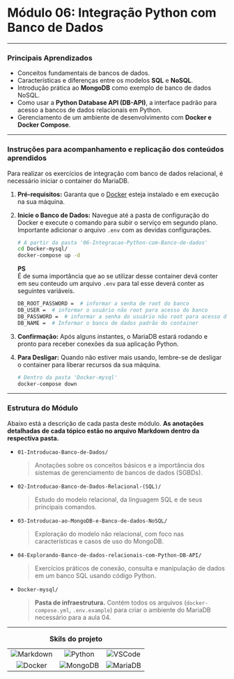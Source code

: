 # Módulo 06: Integração Python com Banco de Dados
---

### Principais Aprendizados

-   Conceitos fundamentais de bancos de dados.
-   Características e diferenças entre os modelos **SQL** e **NoSQL**.
-   Introdução prática ao **MongoDB** como exemplo de banco de dados NoSQL.
-   Como usar a **Python Database API (DB-API)**, a interface padrão para acesso a bancos de dados relacionais em Python.
-   Gerenciamento de um ambiente de desenvolvimento com **Docker e Docker Compose**.

---
### Instruções para acompanhamento e replicação dos conteúdos aprendidos ###

Para realizar os exercícios de integração com banco de dados relacional, é necessário iniciar o container do MariaDB.

1.  **Pré-requisitos:** Garanta que o [Docker](https://www.docker.com/products/docker-desktop/) esteja instalado e em execução na sua máquina.

2.  **Inicie o Banco de Dados:**
    Navegue até a pasta de configuração do Docker e execute o comando para subir o serviço em segundo plano.
    Importante adicionar o arquivo `.env` com as devidas configurações.

    ```bash
    # A partir da pasta '06-Integracao-Python-com-Banco-de-dados'
    cd Docker-mysql/
    docker-compose up -d
    ```
    **PS**   
    É de suma importância que ao se utilizar desse container devá conter em seu conteudo um arquivo `.env` para tal esse deverá conter as seguintes variáveis. 

    ```bash
    DB_ROOT_PASSWORD =  # informar a senha de root do banco 
    DB_USER =  # informar o usuário não root para acesso do banco
    DB_PASSWORD =  # informar a senha do usuário não root para acesso do banco
    DB_NAME =  # Informar o banco de dados padrão do container 
    ```

3.  **Confirmação:** Após alguns instantes, o MariaDB estará rodando e pronto para receber conexões da sua aplicação Python.

4.  **Para Desligar:**
    Quando não estiver mais usando, lembre-se de desligar o container para liberar recursos da sua máquina.
    ```bash
    # Dentro da pasta 'Docker-mysql'
    docker-compose down
    ```

---

###  Estrutura do Módulo

Abaixo está a descrição de cada pasta deste módulo. **As anotações detalhadas de cada tópico estão no arquivo Markdown dentro da respectiva pasta.**

-   `01-Introducao-Banco-de-Dados/`
    > Anotações sobre os conceitos básicos e a importância dos sistemas de gerenciamento de bancos de dados (SGBDs).

-   `02-Introducao-Banco-de-Dados-Relacional-(SQL)/`
    > Estudo do modelo relacional, da linguagem SQL e de seus principais comandos.

-   `03-Introducao-ao-MongoDB-e-Banco-de-dados-NoSQL/`
    > Exploração do modelo não relacional, com foco nas características e casos de uso do MongoDB.

-   `04-Explorando-Banco-de-dados-relacionais-com-Python-DB-API/`
    > Exercícios práticos de conexão, consulta e manipulação de dados em um banco SQL usando código Python.

-   `Docker-mysql/`
    > **Pasta de infraestrutura.** Contém todos os arquivos (`docker-compose.yml`, `.env.example`) para criar o ambiente do MariaDB necessário para a aula 04.

---

<table style="text-align: center; width: 100%;"> 
<caption><b>Skils do projeto </b></caption>
<tr>
    <td style="text-align: center;">
    <img alt="Markdown" src="https://img.shields.io/badge/markdown-%23000000.svg?style=for-the-badge&logo=markdown&logoColor=white"/>
    </td>
    <td style="text-align: center;">
    <img alt="Python" src="https://img.shields.io/badge/python-3670A0?style=for-the-badge&logo=python&logoColor=ffdd54"/>
    </td>
    <td style="text-align: center;">
    <img alt="VSCode" src="https://img.shields.io/badge/Visual%20Studio%20Code-0078d7.svg?style=for-the-badge&logo=visual-studio-code&logoColor=white"/>
    </td>
<tr> 
<tr>
    <td style="text-align: center;">
    <img alt="Docker" src="https://img.shields.io/badge/docker-%230db7ed.svg?style=for-the-badge&logo=docker&logoColor=white"/>
    </td>
    <td style="text-align: center;">
    <img alt="MongoDB" src="https://img.shields.io/badge/MongoDB-%234ea94b.svg?style=for-the-badge&logo=mongodb&logoColor=white"/>
    </td>
    <td style="text-align: center;">
    <img alt="MariaDB" src="https://img.shields.io/badge/MariaDB-003545?style=for-the-badge&logo=mariadb&logoColor=white"/>
    </td>
<tr>

</table>